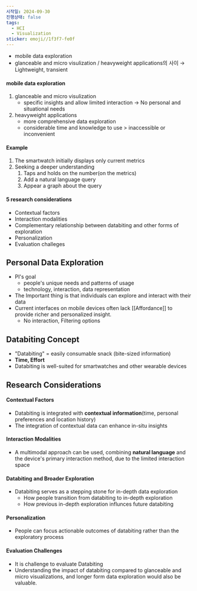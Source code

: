 ```yaml
---
시작일: 2024-09-30
진행상태: false
tags:
  - HCI
  - Visualization
sticker: emoji//1f3f7-fe0f
---
```

- mobile data exploration
- glanceable and micro visulization / heavyweight applications의 사이  →  Lightweight, transient

#### mobile data exploration
1.  glanceable and micro visulization
	- specific insights and allow limited interaction →  No personal and situational needs
2. heavyweight applications
	- more comprehensive data exploration
	- considerable time and knowledge to use > inaccessible or inconvenient

#### Example
1. The smartwatch initially displays only current metrics
2. Seeking a deeper understanding
	1. Taps and holds on the number(on the metrics)
	2. Add a natural language query
	3. Appear a graph about the query

#### 5 research considerations
- Contextual factors
- Interaction modalities
- Complementary relationship between databiting and other forms of exploration
- Personalization
- Evaluation challeges


## Personal Data Exploration
- PI's goal
	- people's unique needs and patterns of usage
	- technology, interaction, data representation
- The Important thing is that individuals can explore and interact with their data
- Current interfaces on mobile devices often lack [[Affordance]] to provide richer and personalized insight.
	- No interaction, Filtering options


## Databiting Concept
- "Databiting" = easily consumable snack (bite-sized information)
- **Time, Effort**
- Databiting is well-suited for smartwatches and other wearable devices


## Research Considerations
#### Contextual Factors
- Databiting is integrated with **contextual information**(time, personal preferences and location history)
- The integration of contextual data can enhance in-situ insights
#### Interaction Modalities
- A multimodal approach can be used, combining **natural language** and the device's primary interaction method, due to the limited interaction space
#### Databiting and Broader Exploration
- Databiting serves as a stepping stone for in-depth data exploration
	- How people transition from databiting to in-depth exploration
	- How previous in-depth exploration influnces future databiting
#### Personalization
- People can focus actionable outcomes of databiting rather than the exploratory process
#### Evaluation Challenges
- It is challenge to evaluate Databiting
- Understanding the impact of databiting compared to glanceable and micro visualizations, and longer form data exploration would also be valuable.